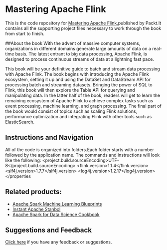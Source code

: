 # Mastering Apache Flink
This is the code repository for [Mastering Apache Flink](https://www.packtpub.com/big-data-and-business-intelligence/mastering-apache-flink?utm_source=github&utm_medium=repository&utm_campaign=9781786466228),published by Packt.It contains all the supporting
project files necessary to work through the book from start to finish.

##About the book
With the advent of massive computer systems, organizations in different domains generate large amounts of data on a real-time basis. The latest entrant to big data processing, Apache Flink, is designed to process continuous streams of data at a lightning fast pace.

This book will be your definitive guide to batch and stream data processing with Apache Flink. The book begins with introducing the Apache Flink ecosystem, setting it up and using the DataSet and DataStream API for processing batch and streaming datasets. Bringing the power of SQL to Flink, this book will then explore the Table API for querying and manipulating data. In the latter half of the book, readers will get to learn the remaining ecosystem of Apache Flink to achieve complex tasks such as event processing, machine learning, and graph processing. The final part of the book would consist of topics such as scaling Flink solutions, performance optimization and integrating Flink with other tools such as ElasticSearch.

## Instructions and Navigation
All of the code is organized into folders.Each folder starts with a number followed by the application name.
The commands and instructions will look like the following:
  <properties>
		<project.build.sourceEncoding>UTF-8</project.build.sourceEncoding>
		<flink.version>1.1.4</flink.version>
		<slf4j.version>1.7.7</slf4j.version>
		<log4j.version>1.2.17</log4j.version>
	</properties
    
## Related products:
* [Apache Spark Machine Learning Blueprints](https://www.packtpub.com/big-data-and-business-intelligence/apache-spark-machine-learning-blueprints?utm_source=github&utm_medium=repository&utm_campaign=9781785880391)
* [Instant Apache Stanbol](https://www.packtpub.com/application-development/instant-apache-stanbol?utm_source=github&utm_medium=repository&utm_campaign=9781783281237)
* [Apache Spark for Data Science Cookbook](https://www.packtpub.com/big-data-and-business-intelligence/apache-spark-data-science-cookbook?utm_source=github&utm_medium=repository&utm_campaign=9781785880100)

## Suggestions and Feedback
[Click here](https://docs.google.com/forms/d/e/1FAIpQLSe5qwunkGf6PUvzPirPDtuy1Du5Rlzew23UBp2S-P3wB-GcwQ/viewform) if you have any feedback or suggestions.
